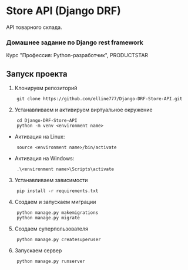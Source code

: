 # Store API (Django DRF)

API товарного склада.

### Домашнее задание по Django rest framework

Курс "Профессия: Python-разработчик", PRODUCTSTAR


## Запуск проекта
1) Клонируем репозиторий
```
    git clone https://github.com/elline777/Django-DRF-Store-API.git    
```
2) Устанавливаем и активируем виртуальное окружение
```
    cd Django-DRF-Store-API
    python -m venv <environment name>
```
- Активация на Linux:
```
    source <environment name>/bin/activate
```    
-  Активация на Windows:
```
    .\<environment name>\Scripts\activate
```
3) Устанавливаем зависимости
```
    pip install -r requirements.txt
```
4) Создаем и запускаем миграции
```
    python manage.py makemigrations 
    python manage.py migrate
```
5) Создаем суперпользователя
```
    python manage.py createsuperuser
```
6) Запускаем сервер
```
    python manage.py runserver
```
